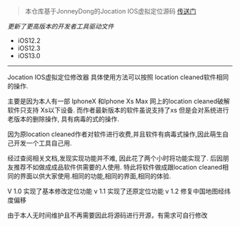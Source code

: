 >本仓库基于JonneyDong的Jocation IOS虚拟定位源码 [传送门](https://github.com/JonneyDong/JocationRelease)

*更新了更高版本的开发者工具驱动文件*
- iOS12.2
- iOS12.3
- iOS13.0

***

Jocation IOS虚拟定位修改器 具体使用方法可以按照 location cleaned软件相同的操作.

主要是因为本人有一部 IphoneX 和Iphone Xs Max 网上的location cleaned破解软件只支持 Xs以下设备. 而作者最新版本的软件虽说支持了xs 但是会对系统进行老版本的删除操作, 具有病毒的式的操作.

因为原location cleaned作者对软件进行收费,并且软件有病毒式操作,因此萌生自己开发一个工具自己用.

经过查阅相关文档,发现实现功能并不难, 因此花了两个小时将功能实现了. 后因朋友推荐不如做成成品软件供需要的人使用. 特此将软件做成跟location cleaned相同的界面以供大家使用.相同的功能,相同的界面,相同的体验.

V 1.0  实现了基本修改定位功能
v 1.1  实现了还原定位功能
v 1.2  修复中国地图经纬度偏移

由于本人无时间维护且不再需要因此将源码进行开源，有需求可自行修改
